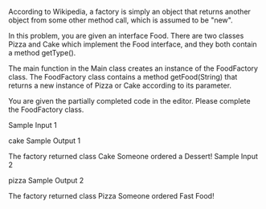 According to Wikipedia, a factory is simply an object that returns another object from some other method call, which is assumed to be "new".

In this problem, you are given an interface Food. There are two classes Pizza and Cake which implement the Food interface, and they both contain a method getType().

The main function in the Main class creates an instance of the FoodFactory class. The FoodFactory class contains a method getFood(String) that returns a new instance of Pizza or Cake according to its parameter.

You are given the partially completed code in the editor. Please complete the FoodFactory class.

Sample Input 1

cake
Sample Output 1

The factory returned class Cake
Someone ordered a Dessert!
Sample Input 2

pizza
Sample Output 2

The factory returned class Pizza
Someone ordered Fast Food!